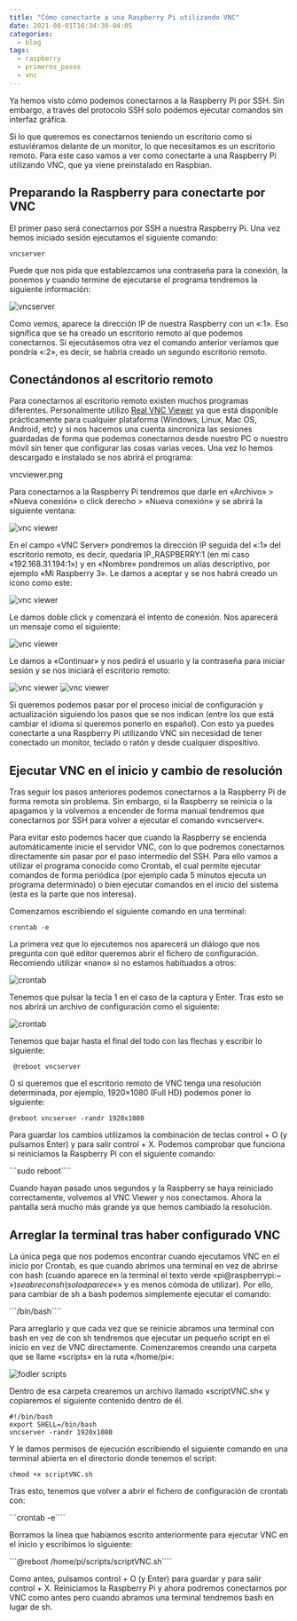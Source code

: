 ```yaml
---
title: "Cómo conectarte a una Raspberry Pi utilizando VNC"
date: 2021-08-01T16:34:30-04:05
categories:
  - blog
tags:
  - raspberry
  - primeros_pasos
  - vnc
---
```

Ya hemos visto cómo podemos conectarnos a la Raspberry Pi por SSH. Sin embargo, a través del protocolo SSH solo podemos ejecutar comandos sin interfaz gráfica.

Si lo que queremos es conectarnos teniendo un escritorio como si estuviéramos delante de un monitor, lo que necesitamos es un escritorio remoto. Para este caso vamos a ver como conectarte a una Raspberry Pi utilizando VNC, que ya viene preinstalado en Raspbian.

## Preparando la Raspberry para conectarte por VNC

El primer paso será conectarnos por SSH a nuestra Raspberry Pi. Una vez hemos iniciado sesión ejecutamos el siguiente comando: 

```vncserver```

Puede que nos pida que establezcamos una contraseña para la conexión, la ponemos y cuando termine de ejecutarse el programa tendremos la siguiente información:

![vncserver](/assets/images/posts/vncserver_1.png)

Como vemos, aparece la dirección IP de nuestra Raspberry con un «:1». Eso significa que se ha creado un escritorio remoto al que podemos conectarnos. Si ejecutásemos otra vez el comando anterior veríamos que pondría «:2», es decir, se habría creado un segundo escritorio remoto. 

## Conectándonos al escritorio remoto

Para conectarnos al escritorio remoto existen muchos programas diferentes. Personalmente utilizo <a href="https://www.realvnc.com/es/connect/download/viewer/">Real VNC Viewer</a> ya que está disponible prácticamente para cualquier plataforma (Windows, Linux, Mac OS, Android, etc) y si nos hacemos una cuenta sincroniza las sesiones guardadas de forma que podemos conectarnos desde nuestro PC o nuestro móvil sin tener que configurar las cosas varias veces. Una vez lo hemos descargado e instalado se nos abrirá el programa: 

vncviewer.png

Para conectarnos a la Raspberry Pi tendremos que darle en «Archivo» > «Nueva conexión» o click derecho > «Nueva conexión» y se abrirá la siguiente ventana: 

![vnc viewer](/assets/images/posts/vncviewer_1.png)

En el campo «VNC Server» pondremos la dirección IP seguida del «:1» del escritorio remoto, es decir, quedaría IP_RASPBERRY:1 (en mi caso «192.168.31.194:1») y en «Nombre» pondremos un alias descriptivo, por ejemplo «Mi Raspberry 3». Le damos a aceptar y se nos habrá creado un icono como este: 

![vnc viewer](/assets/images/posts/vncviewer_2.png)

Le damos doble click y comenzará el intento de conexión. Nos aparecerá un mensaje como el siguiente: 

![vnc viewer](/assets/images/posts/vnviewer_3.png)

Le damos a «Continuar» y nos pedirá el usuario y la contraseña para iniciar sesión y se nos iniciará el escritorio remoto: 

![vnc viewer](/assets/images/posts/vncviewer_4.png)
![vnc viewer](/assets/images/posts/vncviewer_5.png)

Si queremos podemos pasar por el proceso inicial de configuración y actualización siguiendo los pasos que se nos indican (entre los que está cambiar el idioma si queremos ponerlo en español). Con esto ya puedes conectarte a una Raspberry Pi utilizando VNC sin necesidad de tener conectado un monitor, teclado o ratón y desde cualquier dispositivo. 

## Ejecutar VNC en el inicio y cambio de resolución

Tras seguir los pasos anteriores podemos conectarnos a la Raspberry Pi de forma remota sin problema. Sin embargo, si la Raspberry se reinicia o la apagamos y la volvemos a encender de forma manual tendremos que conectarnos por SSH para volver a ejecutar el comando «vncserver«.

Para evitar esto podemos hacer que cuando la Raspberry se encienda automáticamente inicie el servidor VNC, con lo que podremos conectarnos directamente sin pasar por el paso intermedio del SSH. Para ello vamos a utilizar el programa conocido como Crontab, el cual permite ejecutar comandos de forma periódica (por ejemplo cada 5 minutos ejecuta un programa determinado) o bien ejecutar comandos en el inicio del sistema (esta es la parte que nos interesa). 

Comenzamos escribiendo el siguiente comando en una terminal: 

```crontab -e```

La primera vez que lo ejecutemos nos aparecerá un diálogo que nos pregunta con qué editor queremos abrir el fichero de configuración. Recomiendo utilizar «nano» si no estamos habituados a otros:


![crontab](/assets/images/posts/crontab_1.png)

Tenemos que pulsar la tecla 1 en el caso de la captura y Enter. Tras esto se nos abrirá un archivo de configuración como el siguiente: 

![crontab](/assets/images/posts/crontab-2.png)

Tenemos que bajar hasta el final del todo con las flechas y escribir lo siguiente: 

``` @reboot vncserver```


O si queremos que el escritorio remoto de VNC tenga una resolución determinada, por ejemplo, 1920×1080 (Full HD) podemos poner lo siguiente:

```@reboot vncserver -randr 1920x1080```

Para guardar los cambios utilizamos la combinación de teclas control + O (y pulsamos Enter) y para salir control + X. Podemos comprobar que funciona si reiniciamos la Raspberry Pi con el siguiente comando: 

```sudo reboot````

Cuando hayan pasado unos segundos y la Raspberry se haya reiniciado correctamente, volvemos al VNC Viewer y nos conectamos. Ahora la pantalla será mucho más grande ya que hemos cambiado la resolución.

## Arreglar la terminal tras haber configurado VNC

La única pega que nos podemos encontrar cuando ejecutamos VNC en el inicio por Crontab, es que cuando abrimos una terminal en vez de abrirse con bash (cuando aparece en la terminal el texto verde «pi@raspberrypi:~ $») se abre con sh (solo aparece «$» y es menos cómoda de utilizar). Por ello, para cambiar de sh a bash podemos simplemente ejecutar el comando: 

```/bin/bash````

Para arreglarlo y que cada vez que se reinicie abramos una terminal con bash en vez de con sh tendremos que ejecutar un pequeño script en el inicio en vez de VNC directamente. Comenzaremos creando una carpeta que se llame «scripts» en la ruta «/home/pi«:

![fodler scripts](/assets/images/posts/folder_scripts.png)

Dentro de esa carpeta crearemos un archivo llamado «scriptVNC.sh« y copiaremos el siguiente contenido dentro de él.

```
#!/bin/bash
export SHELL=/bin/bash
vncserver -randr 1920x1080
```

Y le damos permisos de ejecución escribiendo el siguiente comando en una terminal abierta en el directorio donde tenemos el script:

```chmod +x scriptVNC.sh```

Tras esto, tenemos que volver a abrir el fichero de configuración de crontab con:

```crontab -e````

Borramos la línea que habíamos escrito anteriormente para ejecutar VNC en el inicio y escribimos lo siguiente:

```@reboot /home/pi/scripts/scriptVNC.sh````

Como antes, pulsamos control + O (y Enter) para guardar y para salir control + X. Reiniciamos la Raspberry Pi y ahora podremos conectarnos por VNC como antes pero cuando abramos una terminal tendremos bash en lugar de sh.


